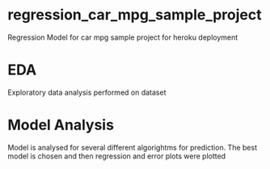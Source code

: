 # regression_car_mpg_sample_project
Regression Model for car mpg sample project for heroku deployment

# EDA 
Exploratory data analysis performed on dataset

# Model Analysis
Model is analysed for several different algorightms for prediction.
The best model is chosen and then regression and error plots were plotted


